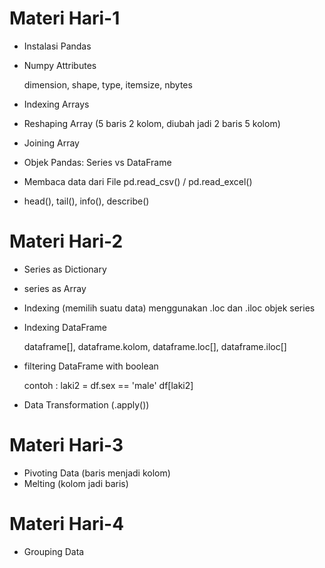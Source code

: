 # Materi Hari-1
* Instalasi Pandas
* Numpy Attributes

  dimension, shape, type, itemsize, nbytes
* Indexing Arrays
* Reshaping Array (5 baris 2 kolom, diubah jadi 2 baris 5 kolom)
* Joining Array
* Objek Pandas: Series vs DataFrame
* Membaca data dari File
  pd.read_csv() / pd.read_excel()
* head(), tail(), info(), describe()

# Materi Hari-2
* Series as Dictionary
* series as Array
* Indexing (memilih suatu data) menggunakan .loc dan .iloc objek series
* Indexing DataFrame

  dataframe[], dataframe.kolom, dataframe.loc[], dataframe.iloc[]
* filtering DataFrame with boolean

  contoh : laki2 = df.sex == 'male'
           df[laki2]
* Data Transformation (.apply())

# Materi Hari-3
* Pivoting Data (baris menjadi kolom)
* Melting (kolom jadi baris)

# Materi Hari-4
* Grouping Data
